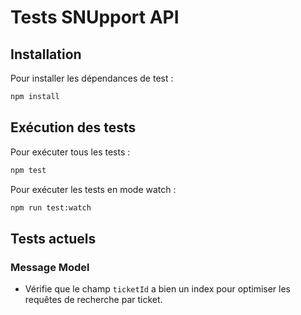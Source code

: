 # Tests SNUpport API

## Installation

Pour installer les dépendances de test :

```bash
npm install
```

## Exécution des tests

Pour exécuter tous les tests :

```bash
npm test
```

Pour exécuter les tests en mode watch :

```bash
npm run test:watch
```

## Tests actuels

### Message Model
- Vérifie que le champ `ticketId` a bien un index pour optimiser les requêtes de recherche par ticket.

